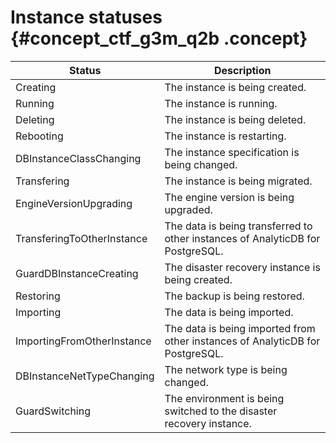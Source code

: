 # Instance statuses {#concept_ctf_g3m_q2b .concept}

|Status|Description|
|------|-----------|
|Creating|The instance is being created.|
|Running|The instance is running.|
|Deleting|The instance is being deleted.|
|Rebooting|The instance is restarting.|
|DBInstanceClassChanging|The instance specification is being changed.|
|Transfering|The instance is being migrated.|
|EngineVersionUpgrading|The engine version is being upgraded.|
|TransferingToOtherInstance|The data is being transferred to other instances of AnalyticDB for PostgreSQL.|
|GuardDBInstanceCreating|The disaster recovery instance is being created.|
|Restoring|The backup is being restored.|
|Importing|The data is being imported.|
|ImportingFromOtherInstance|The data is being imported from other instances of AnalyticDB for PostgreSQL.|
|DBInstanceNetTypeChanging|The network type is being changed.|
|GuardSwitching|The environment is being switched to the disaster recovery instance.|

